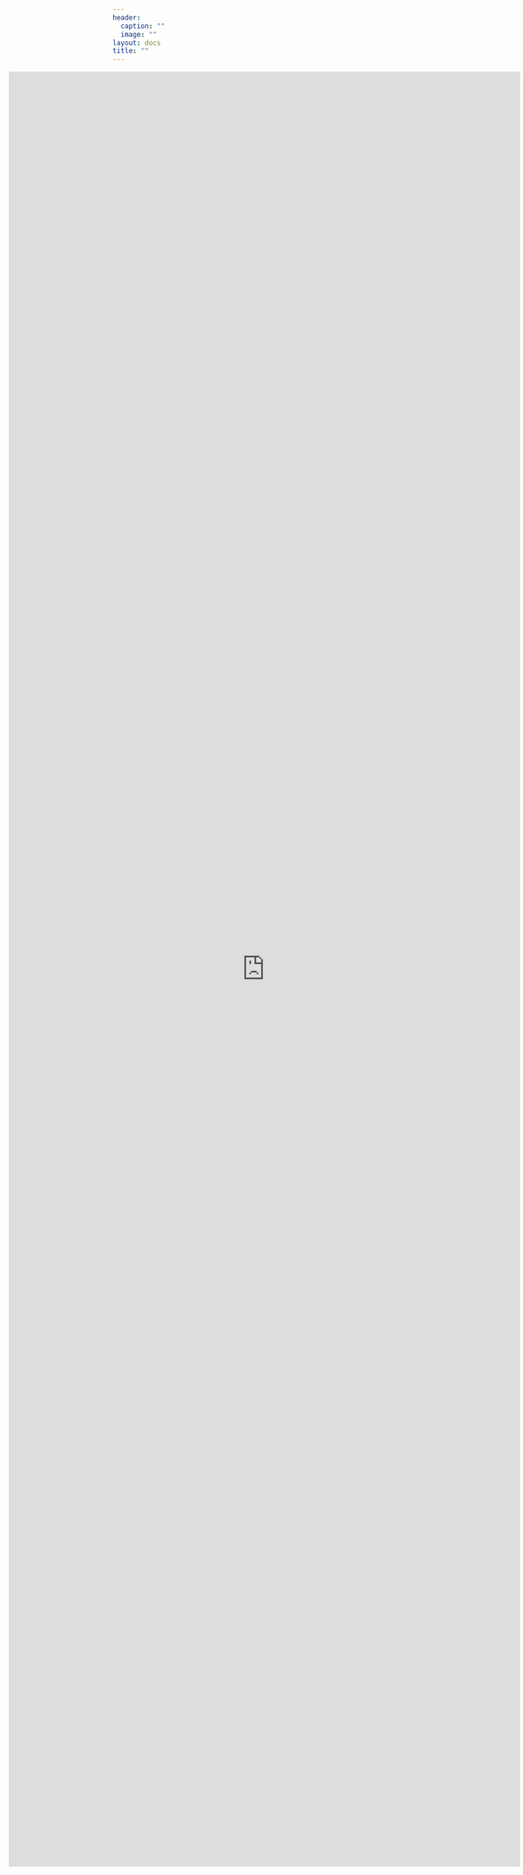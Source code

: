 ```yaml
---
header:
  caption: ""
  image: ""
layout: docs
title: ""
---
```


<iframe allowtransparency="false" src="https://ap-calculus.github.io/bc-schedule/" style="right: 5px; background: #FFFFFF; position: absolute; height: 80%; width: 95%; border: none"></iframe> 